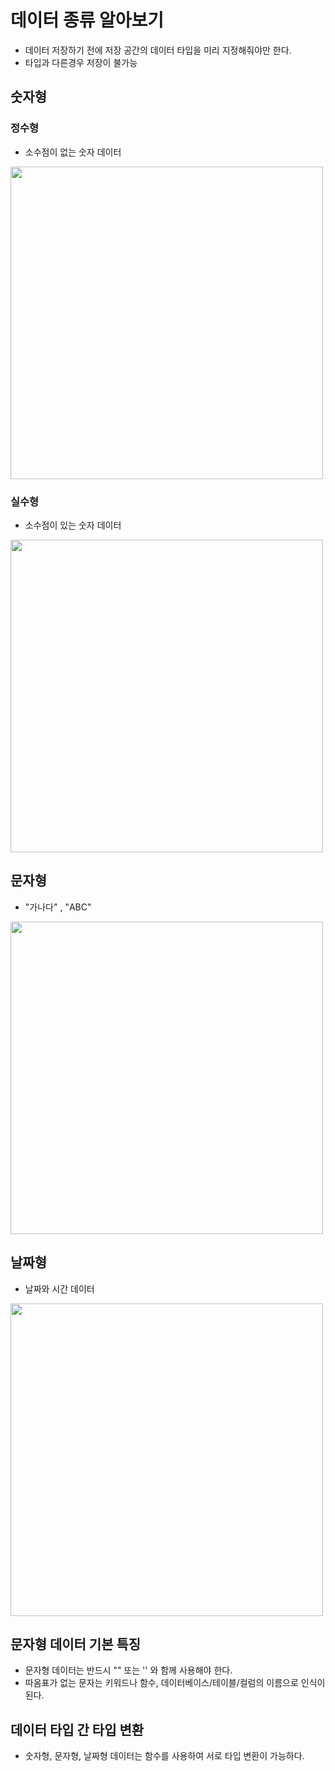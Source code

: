 # 데이터 종류 알아보기
- 데이터 저장하기 전에 저장 공간의 데이터 타입을 미리 지정해줘야만 한다.
- 타입과 다른경우 저장이 불가능

## 숫자형
### 정수형 
- 소수점이 없는 숫자 데이터
  
<img src="https://velog.velcdn.com/images/o3ojunseok/post/97b4cb62-2984-4295-9d10-4511f8ea41b4/image.png" width=500>

### 실수형
- 소수점이 있는 숫자 데이터
  
<img src="https://velog.velcdn.com/images/o3ojunseok/post/180423d0-433d-4e1a-b53b-a01abb24bf5b/image.png" width=500>

## 문자형
- "가나다" , "ABC"
  
<img src="https://velog.velcdn.com/images/o3ojunseok/post/dbff6711-2e29-4927-b654-e238e3edb508/image.png" width=500>

## 날짜형
- 날짜와 시간 데이터 
  
<img src="https://velog.velcdn.com/images/o3ojunseok/post/40c24e1f-aa72-49f1-a89c-6e274eafab35/image.png" width=500>



## 문자형 데이터 기본 특징
- 문자형 데이터는 반드시 "" 또는 '' 와 함께 사용해야 한다.
- 따옴표가 없는 문자는 키워드나 함수, 데이터베이스/테이블/컬럼의 이름으로 인식이 된다.

## 데이터 타입 간 타입 변환
- 숫자형, 문자형, 날짜형 데이터는 함수를 사용하여 서로 타입 변환이 가능하다.